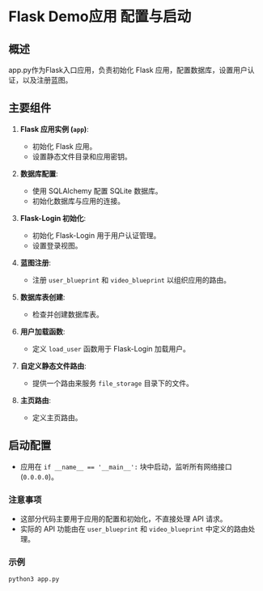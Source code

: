 # Flask Demo应用 配置与启动

## 概述

app.py作为Flask入口应用，负责初始化 Flask 应用，配置数据库，设置用户认证，以及注册蓝图。

## 主要组件

1. **Flask 应用实例 (`app`)**:
   - 初始化 Flask 应用。
   - 设置静态文件目录和应用密钥。

2. **数据库配置**:
   - 使用 SQLAlchemy 配置 SQLite 数据库。
   - 初始化数据库与应用的连接。

3. **Flask-Login 初始化**:
   - 初始化 Flask-Login 用于用户认证管理。
   - 设置登录视图。

4. **蓝图注册**:
   - 注册 `user_blueprint` 和 `video_blueprint` 以组织应用的路由。

5. **数据库表创建**:
   - 检查并创建数据库表。

6. **用户加载函数**:
   - 定义 `load_user` 函数用于 Flask-Login 加载用户。

7. **自定义静态文件路由**:
   - 提供一个路由来服务 `file_storage` 目录下的文件。

8. **主页路由**:
   - 定义主页路由。

## 启动配置

- 应用在 `if __name__ == '__main__':` 块中启动，监听所有网络接口 (`0.0.0.0`)。

### 注意事项

- 这部分代码主要用于应用的配置和初始化，不直接处理 API 请求。
- 实际的 API 功能由在 `user_blueprint` 和 `video_blueprint` 中定义的路由处理。

### 示例

```bash
python3 app.py
```
